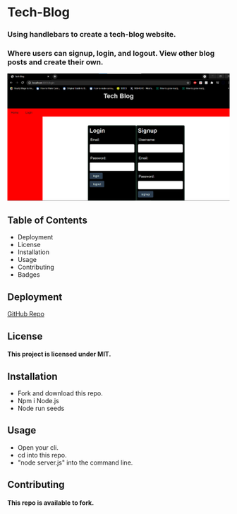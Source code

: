 # Tech-Blog

### **Using handlebars to create a tech-blog website.** 
### **Where users can signup, login, and logout. View other blog posts and create their own.**

![app screenshot](images\Screenshot.png)


## Table of Contents

- Deployment
- License
- Installation
- Usage
- Contributing
- Badges



## Deployment

[GitHub Repo](https://github.com/Sawyer0/tech-blog#taking-advantage-of-mvc-and-handlebars-to-create-a-tech-blog-website)

## License

#### This project is licensed under MIT.

<!-- ![license screenshot](image.jpg) -->

## Installation

- Fork and download this repo.
- Npm i Node.js
- Node run seeds

## Usage

- Open your cli.
- cd into this repo.
- "node server.js" into the command line.


## Contributing

#### This repo is available to fork.



